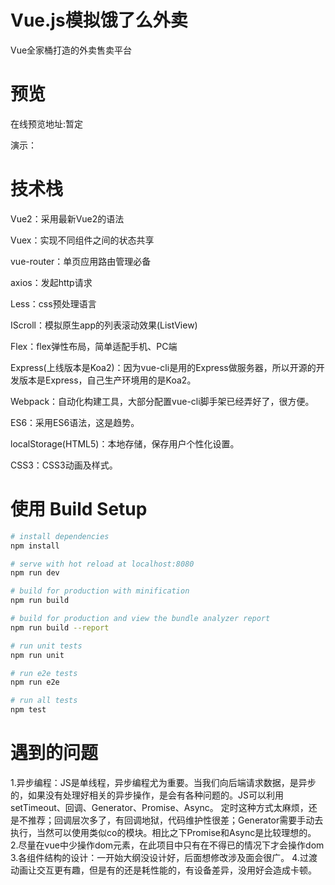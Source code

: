 # Vue.js模拟饿了么外卖

Vue全家桶打造的外卖售卖平台

# 预览

在线预览地址:暂定

演示： 

# 技术栈

Vue2：采用最新Vue2的语法

Vuex：实现不同组件之间的状态共享

vue-router：单页应用路由管理必备

axios：发起http请求

Less：css预处理语言

IScroll：模拟原生app的列表滚动效果(ListView)

Flex：flex弹性布局，简单适配手机、PC端

Express(上线版本是Koa2)：因为vue-cli是用的Express做服务器，所以开源的开发版本是Express，自己生产环境用的是Koa2。

Webpack：自动化构建工具，大部分配置vue-cli脚手架已经弄好了，很方便。

ES6：采用ES6语法，这是趋势。

localStorage(HTML5)：本地存储，保存用户个性化设置。

CSS3：CSS3动画及样式。

# 使用 Build Setup
``` bash
# install dependencies
npm install

# serve with hot reload at localhost:8080
npm run dev

# build for production with minification
npm run build

# build for production and view the bundle analyzer report
npm run build --report

# run unit tests
npm run unit

# run e2e tests
npm run e2e

# run all tests
npm test
```
# 遇到的问题

1.异步编程：JS是单线程，异步编程尤为重要。当我们向后端请求数据，是异步的，如果没有处理好相关的异步操作，是会有各种问题的。JS可以利用setTimeout、回调、Generator、Promise、Async。 定时这种方式太麻烦，还是不推荐；回调层次多了，有回调地狱，代码维护性很差；Generator需要手动去执行，当然可以使用类似co的模块。相比之下Promise和Async是比较理想的。
2.尽量在vue中少操作dom元素，在此项目中只有在不得已的情况下才会操作dom
3.各组件结构的设计：一开始大纲没设计好，后面想修改涉及面会很广。
4.过渡动画让交互更有趣，但是有的还是耗性能的，有设备差异，没用好会造成卡顿。


